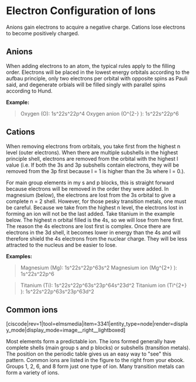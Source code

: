 # Electron Configuration of Ions

Anions gain electrons to acquire a negative charge.  Cations lose electrons to become positively charged.

## Anions

When adding electrons to an atom, the typical rules apply to the filling order.  Electrons will be placed in the lowest energy orbitals according to the aufbau principle, only two electrons per orbital with opposite spins as Pauli said, and degenerate orbials will be filled singly with parallel spins according to Hund.

**Example:**
> Oxygen (O): <lrn-math>1s^22s^22p^4</lrn-math> 
Oxygen anion (O<lrn-math>^{2-}</lrn-math> ):  <lrn-math>1s^22s^22p^6</lrn-math> 

## Cations

When removing electrons from orbitals, you take first from the highest n level (outer electrons).  When there are multiple subshells in the highest principle shell, electrons are removed from the orbital with the highest l value (i.e. If both the 3s and 3p subshells contain electrons, they will be removed from the 3p first because l = 1 is higher than the 3s where l = 0.).

For main group elements in my s and p blocks, this is straight forward because electrons will be removed in the order they were added.  In magnesium (below), the electrons are lost from the 3s orbital to give a complete n = 2 shell.  However, for those pesky transition metals, one must be careful.  Because we take from the highest n level, the electrons lost in forming an ion will not be the last added.  Take titanium in the example below.  The highest n orbital filled is the 4s, so we will lose from here first.  The reason the 4s electrons are lost first is complex. Once there are electrons in the 3d shell, it becomes lower in energy than the 4s and will therefore shield the 4s electrons from the nuclear charge. They will be less attracted to the nucleus and be easier to lose. 

**Examples:**
> Magnesium (Mg): <lrn-math>1s^22s^22p^63s^2</lrn-math> 
Magnesium ion (Mg<lrn-math>^{2+}</lrn-math> ): <lrn-math>1s^22s^22p^6</lrn-math> 

> Titanium (Ti): <lrn-math>1s^22s^22p^63s^23p^64s^23d^2</lrn-math> 
Titanium ion (Ti<lrn-math>^{2+}</lrn-math> ): <lrn-math>1s^22s^22p^63s^23p^63d^2</lrn-math> 

## Common ions 
[ciscode|rev=1|tool=elmsmedia|item=3341|entity_type=node|render=display_mode|display_mode=image__right__lightboxed]

Most elements form a predictable ion.  The ions formed generally have complete shells (main group s and p blocks) or subshells (transition metals).  The position on the periodic table gives us an easy way to "see" this pattern.  Common ions are listed in the figure to the right from your ebook.  Groups 1, 2, 6, and 8 form just one type of ion.  Many transition metals can form a variety of ions.

 
